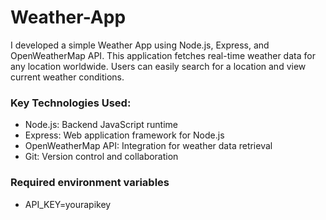 # Weather-App

I developed a simple Weather App using Node.js, Express, and OpenWeatherMap API. This application fetches real-time weather data for any location worldwide. Users can easily search for a location and view current weather conditions. 

### Key Technologies Used:
- Node.js: Backend JavaScript runtime
- Express: Web application framework for Node.js
- OpenWeatherMap API: Integration for weather data retrieval
- Git: Version control and collaboration

### Required environment variables
- API_KEY=yourapikey

